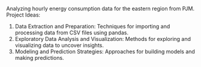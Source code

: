 Analyzing hourly energy consumption data for the eastern region from PJM.
Project Ideas:

1. Data Extraction and Preparation: Techniques for importing and processing data from CSV files using pandas.
2. Exploratory Data Analysis and Visualization: Methods for exploring and visualizing data to uncover insights.
3. Modeling and Prediction Strategies: Approaches for building models and making predictions.




